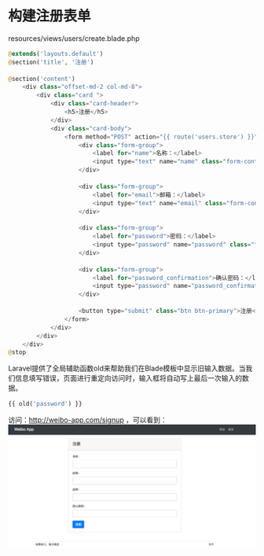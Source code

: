 # 构建注册表单

resources/views/users/create.blade.php
```php
@extends('layouts.default')
@section('title', '注册')

@section('content')
    <div class="offset-md-2 col-md-8">
        <div class="card ">
            <div class="card-header">
                <h5>注册</h5>
            </div>
            <div class="card-body">
                <form method="POST" action="{{ route('users.store') }}">
                    <div class="form-group">
                        <label for="name">名称：</label>
                        <input type="text" name="name" class="form-control" value="{{ old('name') }}">
                    </div>

                    <div class="form-group">
                        <label for="email">邮箱：</label>
                        <input type="text" name="email" class="form-control" value="{{ old('email') }}">
                    </div>

                    <div class="form-group">
                        <label for="password">密码：</label>
                        <input type="password" name="password" class="form-control" value="{{ old('password') }}">
                    </div>

                    <div class="form-group">
                        <label for="password_confirmation">确认密码：</label>
                        <input type="password" name="password_confirmation" class="form-control" value="{{ old('password_confirmation') }}">
                    </div>

                    <button type="submit" class="btn btn-primary">注册</button>
                </form>
            </div>
        </div>
    </div>
@stop
```
Laravel提供了全局辅助函数old来帮助我们在Blade模板中显示旧输入数据。当我们信息填写错误，页面进行重定向访问时，输入框将自动写上最后一次输入的数据。  
```php
{{ old('password') }}
```
访问：http://weibo-app.com/signup ，可以看到：  
![注册页面](https://raw.githubusercontent.com/duiying/img/master/weibo-app-signup.png) 